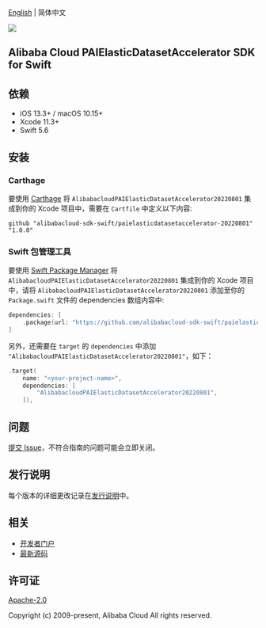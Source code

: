 [English](README.md) | 简体中文

![](https://aliyunsdk-pages.alicdn.com/icons/AlibabaCloud.svg)

## Alibaba Cloud PAIElasticDatasetAccelerator SDK for Swift

## 依赖

- iOS 13.3+ / macOS 10.15+
- Xcode 11.3+
- Swift 5.6

## 安装

### Carthage

要使用 [Carthage](https://github.com/Carthage/Carthage) 将 `AlibabacloudPAIElasticDatasetAccelerator20220801` 集成到你的 Xcode 项目中，需要在 `Cartfile` 中定义以下内容:

```ogdl
github "alibabacloud-sdk-swift/paielasticdatasetaccelerator-20220801" "1.0.0"
```

### Swift 包管理工具

要使用 [Swift Package Manager](https://swift.org/package-manager/) 将 `AlibabacloudPAIElasticDatasetAccelerator20220801` 集成到你的 Xcode 项目中，请将 `AlibabacloudPAIElasticDatasetAccelerator20220801` 添加至你的 `Package.swift` 文件的 dependencies 数组内容中:

```swift
dependencies: [
    .package(url: "https://github.com/alibabacloud-sdk-swift/paielasticdatasetaccelerator-20220801.git", from: "1.0.0")
]
```

另外，还需要在 `target` 的 `dependencies` 中添加 `"AlibabacloudPAIElasticDatasetAccelerator20220801"`，如下：

```swift
.target(
    name: "<your-project-name>",
    dependencies: [
        "AlibabacloudPAIElasticDatasetAccelerator20220801",
    ]),
```

## 问题

[提交 Issue](https://github.com/alibabacloud-sdk-swift/paielasticdatasetaccelerator-20220801/issues/new)，不符合指南的问题可能会立即关闭。

## 发行说明

每个版本的详细更改记录在[发行说明](./ChangeLog.txt)中。

## 相关

* [开发者门户](https://next.api.aliyun.com/home)
* [最新源码](https://github.com/alibabacloud-sdk-swift/paielasticdatasetaccelerator-20220801)

## 许可证

[Apache-2.0](http://www.apache.org/licenses/LICENSE-2.0)

Copyright (c) 2009-present, Alibaba Cloud All rights reserved.
